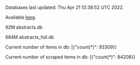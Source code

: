Databases last updated: Thu Apr 21 13:38:52 UTC 2022. 

Available [here](https://github.com/cbeauhilton/ash-db/releases).


92M	abstracts.db

684M	abstracts_full.db

Current number of items in db:
[{"count(*)": 93309}]

Current number of scraped items in db:
[{"count(*)": 84208}]
